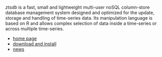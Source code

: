 *ztsdb* is a fast, small and lightweight multi-user noSQL column-store
database management system designed and optimized for the update,
storage and handling of time-series data. Its manipulation language is
based on R and allows complex selection of data inside a time-series
or across multiple time-series.

- [home page](http://www.ztsdb.org)
- [download and install](http://www.ztsdb.org/docs/install.html)
- [news](http://www.ztsdb.org/blog)

